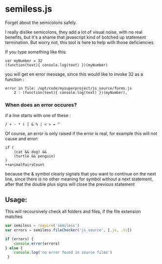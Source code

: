 # semiless.js
Forget about the semicolons safely.

I really dislike semicolons, they add a lot of visual noise, with no real benefits, but it's a shame that javascript kind of botched up statement termination.
But worry not, this tool is here to help with those deficiencies

If you type something like this:
```
var myNumber = 32
(function(text){ console.log(text) })(myNumber)
```
you will get en error message, since this would like to invoke 32 as a function :

```
error in file: /opt/code/mysuperproject/js_source/forms.js
    2 : (function(text){ console.log(text) })(myNumber), 
```

### When does an error occures?
if a line starts with one of these :
```
/ + - * ( [ & % | < > = ^
```
Of course, an error is only raised if the error is real, for example this will not cause and error:
```
if (
    (cat && dog) &&
    (turtle && penguin)
)
++animalPairsCount
```
because the & symbol clearly signals that you want to continue on the next line, since there is no other meaning for symbol without a next statement, after that the double plus signs will close the previous statement

## Usage:

This will recoursively check all folders and files, if the file extension matches
```javascript
var semiless = require('semiless')
var errors = semiless.fileChecker('js_source', [.js, .ts])

if (errors) {
    console.error(errors)
} else {
    console.log('no error found in source files')
 }


```